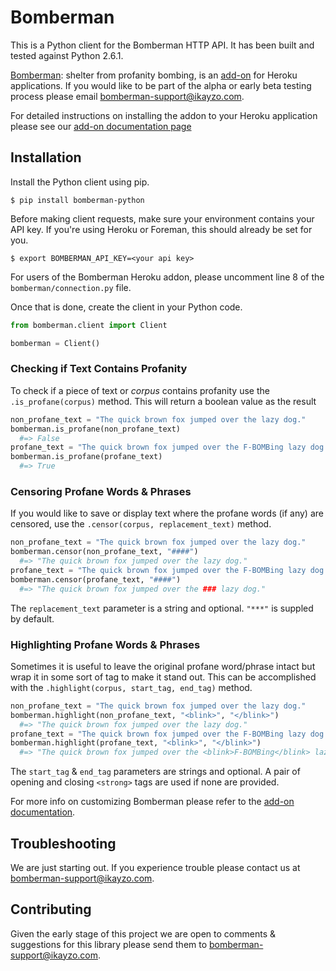 # Bomberman

This is a Python client for the Bomberman HTTP API. It has been built
and tested against Python 2.6.1.

[Bomberman](http://addons.heroku.com/bomberman): shelter from profanity bombing, is an [add-on](http://addons.heroku.com) for Heroku
applications. If you would like to be part of the alpha or early beta
testing process please email <bomberman-support@ikayzo.com>.

For detailed instructions on installing the addon to your Heroku
application please see our [add-on documentation page](http://bomberman.ikayzo.com/)

## Installation

Install the Python client using pip.

```term
$ pip install bomberman-python
```

Before making client requests, make sure your environment contains your API key. If you're using Heroku or Foreman, this should already be set for you.

```term
$ export BOMBERMAN_API_KEY=<your api key>
```

For users of the Bomberman Heroku addon, please uncomment line 8 of the ```bomberman/connection.py``` file.

Once that is done, create the client in your Python code.
```python
from bomberman.client import Client

bomberman = Client()
```

### Checking if Text Contains Profanity

To check if a piece of text or *corpus* contains profanity use the
`.is_profane(corpus)` method.  This will return a boolean value as the
result

```python
non_profane_text = "The quick brown fox jumped over the lazy dog."
bomberman.is_profane(non_profane_text)
  #=> False
profane_text = "The quick brown fox jumped over the F-BOMBing lazy dog."
bomberman.is_profane(profane_text)
  #=> True
```

### Censoring Profane Words & Phrases

If you would like to save or display text where the profane words (if
any) are censored, use the `.censor(corpus, replacement_text)` method.

```python
non_profane_text = "The quick brown fox jumped over the lazy dog."
bomberman.censor(non_profane_text, "####")
  #=> "The quick brown fox jumped over the lazy dog."
profane_text = "The quick brown fox jumped over the F-BOMBing lazy dog."
bomberman.censor(profane_text, "####")
  #=> "The quick brown fox jumped over the ### lazy dog."
```

The `replacement_text` parameter is a string and optional. `"***"` is
suppled by default.

### Highlighting Profane Words & Phrases

Sometimes it is useful to leave the original profane word/phrase intact
but wrap it in some sort of tag to make it stand out. This can be
accomplished with the `.highlight(corpus, start_tag, end_tag)` method.

```python
non_profane_text = "The quick brown fox jumped over the lazy dog."
bomberman.highlight(non_profane_text, "<blink>", "</blink>")
  #=> "The quick brown fox jumped over the lazy dog."
profane_text = "The quick brown fox jumped over the F-BOMBing lazy dog."
bomberman.highlight(profane_text, "<blink>", "</blink>")
  #=> "The quick brown fox jumped over the <blink>F-BOMBing</blink> lazy dog."
```

The `start_tag` & `end_tag` parameters are strings and optional. A pair
of opening and closing `<strong>` tags are used if none are provided.

For more info on customizing Bomberman please refer to the [add-on documentation](http://bomberman.ikayzo.com/).

## Troubleshooting

We are just starting out.  If you experience trouble please contact us
at <bomberman-support@ikayzo.com>.

## Contributing

Given the early stage of this project we are open to comments &
suggestions for this library please send them to <bomberman-support@ikayzo.com>.
